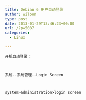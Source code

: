 ```yaml
---
title: Debian 6 用户自动登录
author: wiloon
type: post
date: 2013-01-29T13:46:23+00:00
url: /?p=5087
categories:
  - Linux

---
```



<div id="content">
  
    开机自动登录：
  
  
  
    系统--系统管理--Login Screen
  
  
  
    system>administration>login screen
  
  
  
    
  
